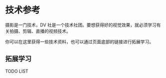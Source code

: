 # 技术参考

摄影是一门技术，DV 社是一个技术社团。要想获得好的视觉效果，就必须学习有关拍摄、剪辑、直播的视频技术。

你可以在这里获得一些技术资料，也可以通过页面底部的链接进行拓展学习。

## 拓展学习

TODO LIST
